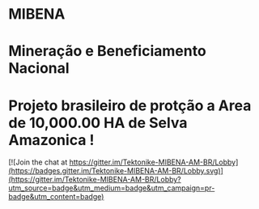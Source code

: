 # MIBENA
# Mineração e Beneficiamento Nacional 
# Projeto brasileiro de protção a Area de 10,000.00 HA de Selva Amazonica !

[![Join the chat at https://gitter.im/Tektonike-MIBENA-AM-BR/Lobby](https://badges.gitter.im/Tektonike-MIBENA-AM-BR/Lobby.svg)](https://gitter.im/Tektonike-MIBENA-AM-BR/Lobby?utm_source=badge&utm_medium=badge&utm_campaign=pr-badge&utm_content=badge)
